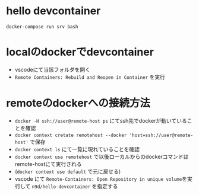 # hello devcontainer

`docker-compose run srv bash`


# localのdockerでdevcontainer

- vscodeにて当該フォルダを開く
- `Remote Containers: Rebuild and Reopen in Container` を実行


# remoteのdockerへの接続方法

- `docker -H ssh://user@remote-host ps` にてssh先でdockerが動いていることを確認
- `docker context cretate remotehost --docker 'host=ssh://user@remote-host'` で保存
- `docker context ls` にて一覧に現れていることを確認
- `docker context use remotehost` で以後ローカルからのdockerコマンドは remote-hostにて実行される
- (`docker context use default` で元に戻せる)
- vscode にて `Remote-Containers: Open Repository in unique volume`を実行して `n9d/hello-devcontainer` を指定する

